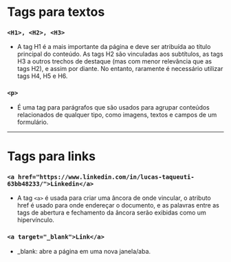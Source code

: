 # Tags para textos

### `<H1>, <H2>, <H3>`
+ A tag H1 é a mais importante da página e deve ser atribuída ao título principal do conteúdo. As tags H2 são vinculadas aos subtítulos, as tags H3 a outros trechos de destaque (mas com menor relevância que as tags H2), e assim por diante. No entanto, raramente é necessário utilizar tags H4, H5 e H6.

### `<p>`
+ É uma tag para parágrafos que são usados para agrupar conteúdos relacionados de qualquer tipo, como imagens, textos e campos de um formulário.

------------------
# Tags para links

### `<a href="https://www.linkedin.com/in/lucas-taqueuti-63bb48233/">Linkedin</a>`

+ A tag `<a>` é usada para criar uma âncora de onde vincular, o atributo href é usado para onde endereçar o documento, e as palavras entre as tags de abertura e fechamento da âncora serão exibidas como um hipervínculo.

### `<a target="_blank">Link</a>`

+ _blank: abre a página em uma nova janela/aba.